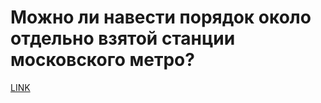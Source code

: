 # Можно ли навести порядок около отдельно взятой станции московского метро?



[LINK](https://varlamov.ru/830237.html)